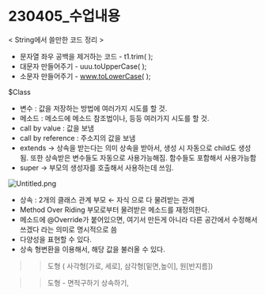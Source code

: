 # 230405_수업내용

< String에서 쓸만한 코드 정리 >

- 문자열 좌우 공백을 제거하는 코드 - t1.trim( );
- 대문자 만들어주기 - uuu.toUpperCase( );
- 소문자 만들어주기 - www.toLowerCase( );

$Class

- 변수 : 값을 저장하는 방법에 여러가지 시도를 할 것.
- 메소드 : 메소드에 메소드 참조법이나, 등등 여러가지 시도를 할 것.
- call by value : 값을 보냄
- call by reference : 주소지의 값을 보냄
- extends → 상속을 받는다는 의미
                  상속을 받아서, 생성 시 자동으로 child도 생성됨.
                  또한 상속받은 변수들도 자동으로 사용가능해짐.
                  함수들도 포함해서 사용가능함
- super → 부모의 생성자를 호출해서 사용하는데 쓰임.

![Untitled.png](https://s3-us-west-2.amazonaws.com/secure.notion-static.com/2079eaf2-df86-4ac9-a5e2-1dd11e5684a6/Untitled.png)

- 상속 : 2개의 클래스 관계
부모 ← 자식 으로 다 물려받는 관계
- Method Over Riding
부모로부터 물려받은 메소드를 재정의한다.
- 메소드에 @Override가 붙어있으면, 여기서 만든게 아니라
다른 공간에서 수정해서 쓰겠다 라는 의미로 명시적으로 씀
- 다양성을 표현할 수 있다.
- 상속 형변환을 이용해서, 해당 값을 불러올 수 있다.

>> 도형 ( 사각형[가로, 세로], 삼각형[밑면,높이], 원[반지름])

>> 도형 - 면적구하기 상속하기,